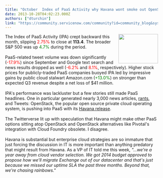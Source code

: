 ```yaml
---
title: "October  Index of PaaS Activity why Havana wont smoke out OpenStack competitors"
date: 2013-10-28T04:02:23.000Z
authors: ["dturchin"]
link: "https://community.servicenow.com/community?id=community_blog&sys_id=572de6e5dbd0dbc01dcaf3231f961931"
---
```

<p><img  alt="" class="jive-image" src="a6a20082db18db048c8ef4621f96195f.iix" height="97" width="130" align="right" />The Index of PaaS Activity (IPA) crept backward this month, slipping <font color="red">2.75%</font> to close at <b>113.4</b>. The broader S&amp;P 500 was up <font color="green">4.7%</font> during the period. <br /><br />PaaS-related tweet volume was down significantly (<font color="red">-17.9%</font>) since September and Google text search and news results dropped as well (<font color="red">-6.2%</font> and <font color="red">8.1%</font>, respectively). <!--break-->Higher stock prices for publicly-traded PaaS companies buoyed IPA led by impressive gains by public cloud stalwart Amazon.com (<font color="green">+13.0%</font>) on stronger than expected Q3 revenue despite a net loss of $41 million.<br /><br />IPA's performance was lackluster but a few stories still made PaaS headlines. One in particular generated nearly 3,000 news articles, <a title="w.mirantis.com/blog/openstack-havanas-stern-warning-open-source-or-die/" href="http://www.mirantis.com/blog/openstack-havanas-stern-warning-open-source-or-die/">rants</a>, and Tweets: OpenStack, the popular open source private cloud operating system, is pushing into PaaS with its <a title="w.openstack.org/software/havana/" href="http://www.openstack.org/software/havana/">Havana release</a>. <br /><br />The Twitterverse lit up with speculation that Havana might make other PaaS options sitting atop OpenStack and OpenStack alternatives like Pivotal's integration with Cloud Foundry obsolete. I disagree. <br /><br />Havana is substantial but enterprise cloud strategies are so immature that just forcing the discussion in IT is more important than anything predatory that might result from Havana. As a VP of IT told me this week, <i>"...we're a year away from cloud vendor selection. We got 2014 budget approved to propose how we'll migrate Exchange out of our datacenter and that's just because we missed our uptime SLA the past three months. Beyond that, we're chasing rainbows."</i></p>
